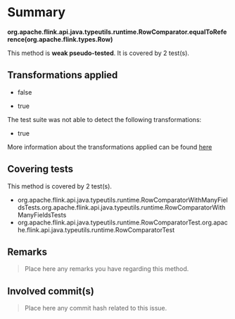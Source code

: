 # Summary
**org.apache.flink.api.java.typeutils.runtime.RowComparator.equalToReference(org.apache.flink.types.Row)**

This method is **weak pseudo-tested**.
It is covered by 2 test(s). 


## Transformations applied

- false

- true


The test suite was not able to detect the following transformations:
 * true 


More information about the transformations applied can be found [here](https://github.com/STAMP-project/pitest-descartes)

## Covering tests
This method is covered by 2 test(s).
* org.apache.flink.api.java.typeutils.runtime.RowComparatorWithManyFieldsTests.org.apache.flink.api.java.typeutils.runtime.RowComparatorWithManyFieldsTests
* org.apache.flink.api.java.typeutils.runtime.RowComparatorTest.org.apache.flink.api.java.typeutils.runtime.RowComparatorTest


## Remarks
> Place here any remarks you have regarding this method.

## Involved commit(s)

> Place here any commit hash related to this issue.
